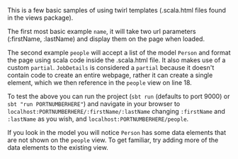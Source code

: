 This is a few basic samples of using twirl templates (.scala.html files found in the views package).

The first most basic example `name`, it will take two url parameters (:firstName, :lastName) and display them on the page when loaded.

The second example `people` will accept a list of the model `Person` and format the page using scala code inside the .scala.html file. It also makes use of a custom `partial`. `JobDetails` is considered a `partial` because it doesn't contain code to create an entire webpage, rather it can create a single element, which we then reference in the `people` view on line 18.

To test the above you can run the project (`sbt run` (defaults to port 9000) or `sbt "run PORTNUMBERHERE"`) and navigate in your browser to `localhost:PORTNUMBERHERE/:firstName/:lastName` changing `:firstName` and `:lastName` as you wish, and `localhost:PORTNUMBERHERE/people`.

If you look in the model you will notice `Person` has some data elements that are not shown on the `people` view. To get familiar, try adding more of the data elements to the existing view.